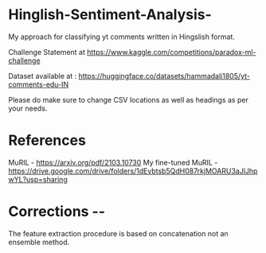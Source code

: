# Hinglish-Sentiment-Analysis-
My approach for classifying yt comments written in Hingslish format.

Challenge Statement at https://www.kaggle.com/competitions/paradox-ml-challenge

Dataset available at : https://huggingface.co/datasets/hammadali1805/yt-comments-edu-IN

Please do make sure to change CSV locations as well as headings as per your needs.

# References

MuRIL - https://arxiv.org/pdf/2103.10730
My fine-tuned MuRIL - https://drive.google.com/drive/folders/1dEvbtsb5QdH087rkjMOARU3aJlJhpwYL?usp=sharing

# Corrections --

The feature extraction procedure is based on concatenation not an ensemble method.
